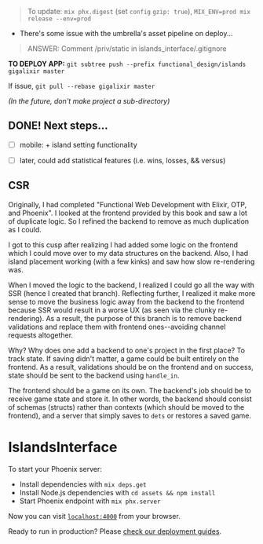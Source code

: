 > To update: `mix phx.digest` (set `config` `gzip: true`), `MIX_ENV=prod mix release --env=prod`

* There's some issue with the umbrella's asset pipeline on deploy...

> ANSWER: Comment /priv/static in islands_interface/.gitignore

**TO DEPLOY APP:** `git subtree push --prefix functional_design/islands gigalixir master`

If issue, `git pull --rebase gigalixir master`

_(In the future, don't make project a sub-directory)_

## DONE! Next steps...

- [ ] mobile: + island setting functionality

- [ ] later, could add statistical features (i.e. wins, losses, && versus)

## CSR

Originally, I had completed "Functional Web Development with Elixir, OTP, and Phoenix". I looked at the frontend provided by this book and saw a lot of duplicate logic. So I refined the backend to remove as much duplication as I could.

I got to this cusp after realizing I had added some logic on the frontend which I could move over to my data structures on the backend. Also, I had island placement working (with a few kinks) and saw how slow re-rendering was.

When I moved the logic to the backend, I realized I could go all the way with SSR (hence I created that branch). Reflecting further, I realized it make more sense to move the business logic away from the backend to the frontend because SSR would result in a worse UX (as seen via the clunky re-rendering). As a result, the purpose of this branch is to remove backend validations and replace them with frontend ones--avoiding channel requests altogether.

Why? Why does one add a backend to one's project in the first place? To track state. If saving didn't matter, a game could be built entirely on the frontend. As a result, validations should be on the frontend and on success, state should be sent to the backend using `handle_in`.

The frontend should be a game on its own. The backend's job should be to receive game state and store it. In other words, the backend should consist of schemas (structs) rather than contexts (which should be moved to the frontend), and a server that simply saves to `dets` or restores a saved game.

# IslandsInterface

To start your Phoenix server:

  * Install dependencies with `mix deps.get`
  * Install Node.js dependencies with `cd assets && npm install`
  * Start Phoenix endpoint with `mix phx.server`

Now you can visit [`localhost:4000`](http://localhost:4000) from your browser.

Ready to run in production? Please [check our deployment guides](https://hexdocs.pm/phoenix/deployment.html).
